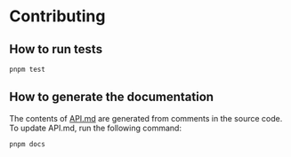# Contributing

## How to run tests

```bash
pnpm test
```

## How to generate the documentation

The contents of [API.md](API.md) are generated from comments in the source code.
To update API.md, run the following command:

```bash
pnpm docs
```
